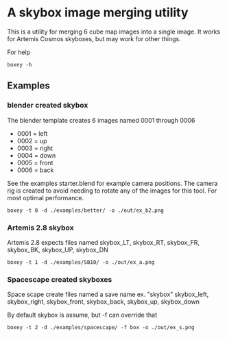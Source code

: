 # A skybox image merging utility

This is a utility for merging 6 cube map images into a single image. It works for Artemis Cosmos skyboxes, but may work for other things.

For help

```
boxey -h
```

## Examples

### blender created skybox
The blender template creates 6 images named 0001 through 0006

- 0001 = left
- 0002 = up
- 0003 = right
- 0004 = down
- 0005 = front
- 0006 = back

See the examples starter.blend for example camera positions.
The camera rig is created to avoid needing to rotate any of the images for this tool. For most optimal performance.

```
boxey -t 0 -d ./examples/better/ -o ./out/ex_b2.png
```

### Artemis 2.8 skybox
Artemis 2.8 expects files named skybox_LT, skybox_RT,  skybox_FR, skybox_BK, skybox_UP, skybox_DN 

```
boxey -t 1 -d ./examples/SB10/ -o ./out/ex_a.png
```


### Spacescape created skyboxes
Space scape create files named a save name ex. "skybox" skybox_left, skybox_right,  skybox_front, skybox_back, skybox_up, skybox_down

By default skybox is assume, but -f can override that

```
boxey -t 2 -d ./examples/spacescape/ -f box -o ./out/ex_s.png
```
